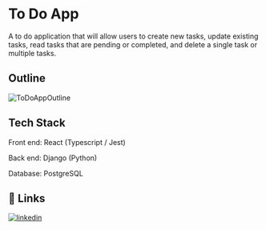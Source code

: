 
# To Do App

A to do application that will allow users to create new tasks, update existing tasks, read tasks that are pending or completed, and delete a single task or multiple tasks.



## Outline
![ToDoAppOutline](https://user-images.githubusercontent.com/108192731/215531708-965d5c5f-d5d3-4c85-86f9-eec3d84ad725.jpeg)

## Tech Stack
Front end: React (Typescript / Jest)

Back end: Django (Python)

Database: PostgreSQL

## 🔗 Links
[![linkedin](https://img.shields.io/badge/linkedin-0A66C2?style=for-the-badge&logo=linkedin&logoColor=white)](https://www.linkedin.com/in/matthew-weil-029657254/)